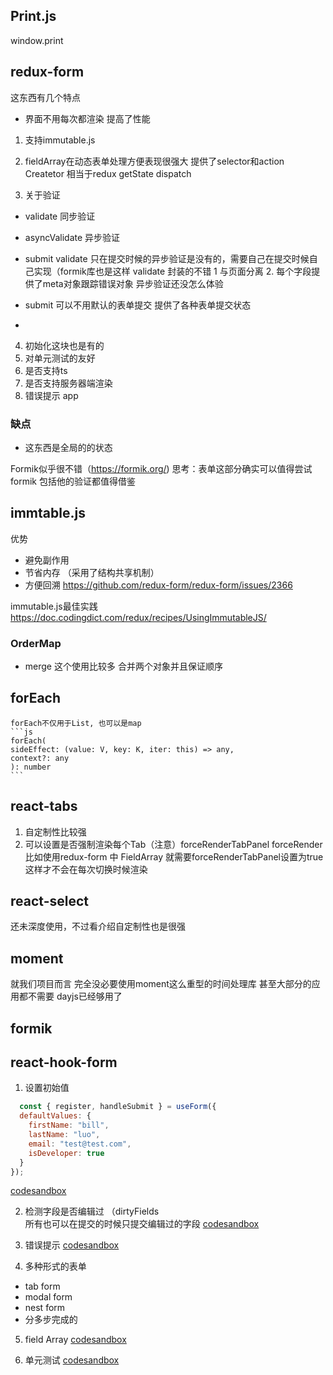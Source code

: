 ## Print.js
window.print

## redux-form
  这东西有几个特点
  - 界面不用每次都渲染  提高了性能
  1. 支持immutable.js
  2. fieldArray在动态表单处理方便表现很强大 
    提供了selector和action Createtor 相当于redux getState dispatch

  3. 关于验证
  - validate  同步验证
  - asyncValidate 异步验证
  - submit validate 
   只在提交时候的异步验证是没有的，需要自己在提交时候自己实现（formik库也是这样
  validate
   封装的不错 1 与页面分离 2. 每个字段提供了meta对象跟踪错误对象
   异步验证还没怎么体验

  - submit 可以不用默认的表单提交  提供了各种表单提交状态
  - 
  4. 初始化这块也是有的
  5. 对单元测试的友好
  6. 是否支持ts
  7. 是否支持服务器端渲染
  8. 错误提示
app
  ### 缺点  
  - 这东西是全局的的状态

  Formik似乎很不错（https://formik.org/)
  思考：表单这部分确实可以值得尝试formik 包括他的验证都值得借鉴

## immtable.js
  优势
  - 避免副作用
  - 节省内存 （采用了结构共享机制）
  - 方便回溯 
  https://github.com/redux-form/redux-form/issues/2366

  immutable.js最佳实践
  https://doc.codingdict.com/redux/recipes/UsingImmutableJS/

  ### OrderMap
   - merge 这个使用比较多 合并两个对象并且保证顺序


  ## forEach
    forEach不仅用于List, 也可以是map
    ```js
    forEach(
    sideEffect: (value: V, key: K, iter: this) => any,
    context?: any
    ): number
    ```

## react-tabs
1. 自定制性比较强
2. 可以设置是否强制渲染每个Tab（注意）forceRenderTabPanel forceRender 
   比如使用redux-form 中 FieldArray 就需要forceRenderTabPanel设置为true这样才不会在每次切换时候渲染

## react-select
还未深度使用，不过看介绍自定制性也是很强


## moment
就我们项目而言 完全没必要使用moment这么重型的时间处理库  甚至大部分的应用都不需要
dayjs已经够用了

## formik

## react-hook-form
1. 设置初始值
  ```js
    const { register, handleSubmit } = useForm({
    defaultValues: {
      firstName: "bill",
      lastName: "luo",
      email: "test@test.com",
      isDeveloper: true
    }
  });
  ```
  [codesandbox](https://codesandbox.io/s/react-hook-form-defaultvalues-wv8c4?file=/src/index.js:146-327)

2. 检测字段是否编辑过 （dirtyFields  
  所有也可以在提交的时候只提交编辑过的字段
  [codesandbox](https://codesandbox.io/s/react-hook-form-formstate-dirty-touched-submitted-forked-wjk0k?file=/src/index.js:411-422)

3. 错误提示
   [codesandbox](https://codesandbox.io/s/react-hook-form-register-with-error-messages-h9m8p?file=/src/index.js:200-212)

4. 多种形式的表单
  - tab form
  - modal form 
  - nest form
  - 分多步完成的

5. field Array
   [codesandbox](https://react-hook-form.com/api/usefieldarray)

6. 单元测试
   [codesandbox](https://react-hook-form.com/advanced-usage#TestingForm)